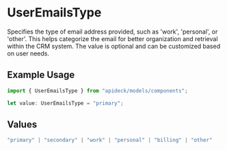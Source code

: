 # UserEmailsType

Specifies the type of email address provided, such as 'work', 'personal', or 'other'. This helps categorize the email for better organization and retrieval within the CRM system. The value is optional and can be customized based on user needs.

## Example Usage

```typescript
import { UserEmailsType } from "apideck/models/components";

let value: UserEmailsType = "primary";
```

## Values

```typescript
"primary" | "secondary" | "work" | "personal" | "billing" | "other"
```